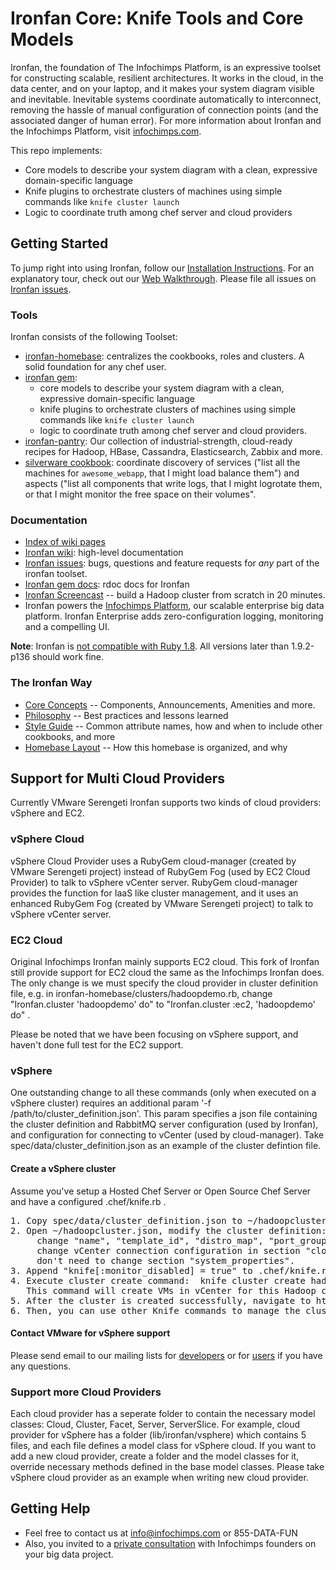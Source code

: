 # Ironfan Core: Knife Tools and Core Models

Ironfan, the foundation of The Infochimps Platform, is an expressive toolset for constructing scalable, resilient architectures. It works in the cloud, in the data center, and on your laptop, and it makes your system diagram visible and inevitable. Inevitable systems coordinate automatically to interconnect, removing the hassle of manual configuration of connection points (and the associated danger of human error).
For more information about Ironfan and the Infochimps Platform, visit [infochimps.com](http://www.infochimps.com/).

This repo implements:

* Core models to describe your system diagram with a clean, expressive domain-specific language
* Knife plugins to orchestrate clusters of machines using simple commands like `knife cluster launch`
* Logic to coordinate truth among chef server and cloud providers

## Getting Started

To jump right into using Ironfan, follow our [Installation Instructions](https://github.com/infochimps-labs/ironfan/wiki/INSTALL). For an explanatory tour, check out our [Web Walkthrough](https://github.com/infochimps-labs/ironfan/wiki/walkthrough-web).  Please file all issues on [Ironfan issues](https://github.com/infochimps-labs/ironfan/issues).

### Tools

Ironfan consists of the following Toolset:

* [ironfan-homebase](https://github.com/infochimps-labs/ironfan-homebase): centralizes the cookbooks, roles and clusters. A solid foundation for any chef user.
* [ironfan gem](https://github.com/infochimps-labs/ironfan):
  - core models to describe your system diagram with a clean, expressive domain-specific language
  - knife plugins to orchestrate clusters of machines using simple commands like `knife cluster launch`
  - logic to coordinate truth among chef server and cloud providers.
* [ironfan-pantry](https://github.com/infochimps-labs/ironfan-pantry): Our collection of industrial-strength, cloud-ready recipes for Hadoop, HBase, Cassandra, Elasticsearch, Zabbix and more.
* [silverware cookbook](https://github.com/infochimps-labs/ironfan-homebase/tree/master/cookbooks/silverware): coordinate discovery of services ("list all the machines for `awesome_webapp`, that I might load balance them") and aspects ("list all components that write logs, that I might logrotate them, or that I might monitor the free space on their volumes".

### Documentation

* [Index of wiki pages](https://github.com/infochimps-labs/ironfan/wiki/_pages)
* [Ironfan wiki](https://github.com/infochimps-labs/ironfan/wiki): high-level documentation
* [Ironfan issues](https://github.com/infochimps-labs/ironfan/issues): bugs, questions and feature requests for *any* part of the ironfan toolset.
* [Ironfan gem docs](http://rdoc.info/gems/ironfan): rdoc docs for Ironfan
* [Ironfan Screencast](http://bit.ly/ironfan-hadoop-in-20-minutes) -- build a Hadoop cluster from scratch in 20 minutes.
* Ironfan powers the [Infochimps Platform](http://www.infochimps.com/how-it-works), our scalable enterprise big data platform. Ironfan Enterprise adds zero-configuration logging, monitoring and a compelling UI.

**Note**: Ironfan is [not compatible with Ruby 1.8](https://github.com/infochimps-labs/ironfan/issues/127). All versions later than 1.9.2-p136 should work fine.

### The Ironfan Way

* [Core Concepts](https://github.com/infochimps-labs/ironfan/wiki/core_concepts)     -- Components, Announcements, Amenities and more.
* [Philosophy](https://github.com/infochimps-labs/ironfan/wiki/Philosophy)            -- Best practices and lessons learned
* [Style Guide](https://github.com/infochimps-labs/ironfan/wiki/style_guide)         -- Common attribute names, how and when to include other cookbooks, and more
* [Homebase Layout](https://github.com/infochimps-labs/ironfan/wiki/homebase-layout) -- How this homebase is organized, and why


## Support for Multi Cloud Providers

Currently VMware Serengeti Ironfan supports two kinds of cloud providers: vSphere and EC2.

### vSphere Cloud

vSphere Cloud Provider uses a RubyGem cloud-manager (created by VMware Serengeti project) instead of RubyGem Fog (used by EC2 Cloud Provider) to talk to vSphere vCenter server.
RubyGem cloud-manager provides the function for IaaS like cluster management, and it uses an enhanced RubyGem Fog (created by VMware Serengeti project) to talk to vSphere vCenter server.

### EC2 Cloud

Original Infochimps Ironfan mainly supports EC2 cloud. This fork of Ironfan still provide support for EC2 cloud the same as the Infochimps Ironfan does. The only change is we must specify the cloud provider in cluster definition file, e.g. in ironfan-homebase/clusters/hadoopdemo.rb, change "Ironfan.cluster 'hadoopdemo' do" to "Ironfan.cluster :ec2, 'hadoopdemo' do" .

Please be noted that we have been focusing on vSphere support, and haven't done full test for the EC2 support.

### vSphere
One outstanding change to all these commands (only when executed on a vSphere cluster) requires an additional param '-f /path/to/cluster_definition.json'.
This param specifies a json file containing the cluster definition and RabbitMQ server configuration (used by Ironfan), and configuration for connecting to vCenter (used by cloud-manager).
Take spec/data/cluster_definition.json as an example of the cluster defintion file.

#### Create a vSphere cluster

Assume you've setup a Hosted Chef Server or Open Source Chef Server and have a configured .chef/knife.rb .
<pre>
1. Copy spec/data/cluster_definition.json to ~/hadoopcluster.json
2. Open ~/hadoopcluster.json, modify the cluster definition:
     change "name", "template_id", "distro_map", "port_group" in section "cluster_definition",
     change vCenter connection configuration in section "cloud_provider", and
     don't need to change section "system_properties".
3. Append "knife[:monitor_disabled] = true" to .chef/knife.rb to disable the Ironfan monitor function.
4. Execute cluster create command:  knife cluster create hadoopcluster -f ~/hadoopcluster.json --yes --bootstrap [-V]
   This command will create VMs in vCenter for this Hadoop cluster and install specified Hadoop packages on the VMs.
5. After the cluster is created successfully, navigate to http://ip_of_hadoopcluster-master-0:50070/ to see the status of the Hadoop cluster.
6. Then, you can use other Knife commands to manage the cluster (e.g. show, bootstrap, stop, start, kill etc.).
</pre>

#### Contact VMware for vSphere support

Please send email to our mailing lists for [developers](https://groups.google.com/group/serengeti-dev) or for [users](https://groups.google.com/group/serengeti-user) if you have any questions.

### Support more Cloud Providers

Each cloud provider has a seperate folder to contain the necessary model classes: Cloud, Cluster, Facet, Server, ServerSlice.
For example, cloud provider for vSphere has a folder (lib/ironfan/vsphere) which contains 5 files, and each file defines a model class for vSphere cloud.
If you want to add a new cloud provider, create a folder and the model classes for it, override necessary methods defined in the base model classes. Please take vSphere cloud provider as an example when writing new cloud provider.


## Getting Help
* Feel free to contact us at info@infochimps.com or 855-DATA-FUN
* Also, you invited to a [private consultation](http://www.infochimps.com/free-big-data-consultation?utm_source=git&utm_medium=referral&utm_campaign=consult) with Infochimps founders on your big data project.